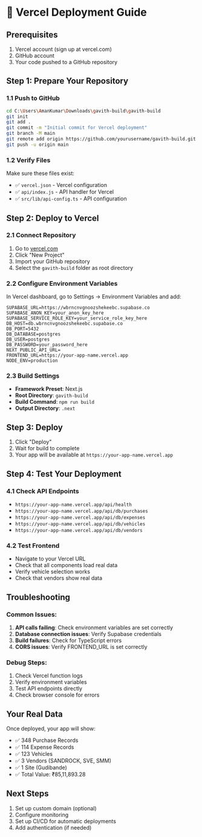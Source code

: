 # 🚀 Vercel Deployment Guide

## Prerequisites

1. Vercel account (sign up at vercel.com)
2. GitHub account
3. Your code pushed to a GitHub repository

## Step 1: Prepare Your Repository

### 1.1 Push to GitHub

```bash
cd C:\Users\AmanKumar\Downloads\gavith-build\gavith-build
git init
git add .
git commit -m "Initial commit for Vercel deployment"
git branch -M main
git remote add origin https://github.com/yourusername/gavith-build.git
git push -u origin main
```

### 1.2 Verify Files

Make sure these files exist:

- ✅ `vercel.json` - Vercel configuration
- ✅ `api/index.js` - API handler for Vercel
- ✅ `src/lib/api-config.ts` - API configuration

## Step 2: Deploy to Vercel

### 2.1 Connect Repository

1. Go to [vercel.com](https://vercel.com)
2. Click "New Project"
3. Import your GitHub repository
4. Select the `gavith-build` folder as root directory

### 2.2 Configure Environment Variables

In Vercel dashboard, go to Settings → Environment Variables and add:

```
SUPABASE_URL=https://wbrncnvgnoozshekeebc.supabase.co
SUPABASE_ANON_KEY=your_anon_key_here
SUPABASE_SERVICE_ROLE_KEY=your_service_role_key_here
DB_HOST=db.wbrncnvgnoozshekeebc.supabase.co
DB_PORT=5432
DB_DATABASE=postgres
DB_USER=postgres
DB_PASSWORD=your_password_here
NEXT_PUBLIC_API_URL=
FRONTEND_URL=https://your-app-name.vercel.app
NODE_ENV=production
```

### 2.3 Build Settings

- **Framework Preset**: Next.js
- **Root Directory**: `gavith-build`
- **Build Command**: `npm run build`
- **Output Directory**: `.next`

## Step 3: Deploy

1. Click "Deploy"
2. Wait for build to complete
3. Your app will be available at `https://your-app-name.vercel.app`

## Step 4: Test Your Deployment

### 4.1 Check API Endpoints

- `https://your-app-name.vercel.app/api/health`
- `https://your-app-name.vercel.app/api/db/purchases`
- `https://your-app-name.vercel.app/api/db/expenses`
- `https://your-app-name.vercel.app/api/db/vehicles`
- `https://your-app-name.vercel.app/api/db/vendors`

### 4.2 Test Frontend

- Navigate to your Vercel URL
- Check that all components load real data
- Verify vehicle selection works
- Check that vendors show real data

## Troubleshooting

### Common Issues:

1. **API calls failing**: Check environment variables are set correctly
2. **Database connection issues**: Verify Supabase credentials
3. **Build failures**: Check for TypeScript errors
4. **CORS issues**: Verify FRONTEND_URL is set correctly

### Debug Steps:

1. Check Vercel function logs
2. Verify environment variables
3. Test API endpoints directly
4. Check browser console for errors

## Your Real Data

Once deployed, your app will show:

- ✅ 348 Purchase Records
- ✅ 114 Expense Records
- ✅ 123 Vehicles
- ✅ 3 Vendors (SANDROCK, SVE, SMM)
- ✅ 1 Site (Gudibande)
- ✅ Total Value: ₹85,11,893.28

## Next Steps

1. Set up custom domain (optional)
2. Configure monitoring
3. Set up CI/CD for automatic deployments
4. Add authentication (if needed)
